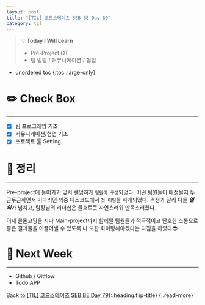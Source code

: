 ```yaml
---
layout: post
title: "[TIL] 코드스테이츠 SEB BE Day 80"
category: til
---
```

> 💡 **Today I Will Learn**
>
> * Pre-Project OT
> * 팀 빌딩 / 커뮤니케이션 / 협업

* unordered toc
{:toc .large-only}

# ✏️ Check Box
***

* [x] <label>팀 프로그래밍 기조</label>
* [x] <label>커뮤니케이션/협업 기조</label>
* [x] <label>프로젝트 툴 Setting</label>

# 📌 정리
***

Pre-project에 들어가기 앞서 랜덤하게 `팀원이 구성`되었다. 어떤 팀원들이 배정될지 두근두근하면서 기다리던 와중 디스코드에서 `첫 미팅`을 하게되었다. 걱정과 달리 다들 ***열의***가 넘치고, 팀장님의 리더십은 물흐르듯 자연스러워 만족스러웠다.

이제 클론코딩을 지나 Main-project까지 함께될 팀원들과 적극적이고 단호한 소통으로 좋은 결과물을 이끌어낼 수 있도록 나 또한 화이팅해야겠다는 다짐을 하였다😎

# 🎯 Next Week
***

* Github / Gitflow
* Todo APP

Back to [[TIL] 코드스테이츠 SEB BE Day 79](220818-til){:.heading.flip-title}
{:.read-more}